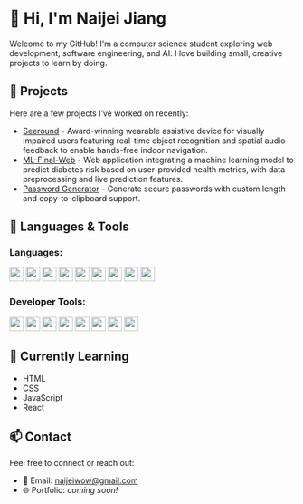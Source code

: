 # 👋 Hi, I'm Naijei Jiang

Welcome to my GitHub! I'm a computer science student exploring web development, software engineering, and AI. I love building small, creative projects to learn by doing.

## 🔭 Projects

Here are a few projects I’ve worked on recently:

- [Seeround](https://github.com/Naijei1/Seeround) - Award-winning wearable assistive device for visually impaired users featuring real-time object recognition and spatial audio feedback to enable hands-free indoor navigation.
- [ML-Final-Web](https://github.com/Naijei1/ML-Final-Web) - Web application integrating a machine learning model to predict diabetes risk based on user-provided health metrics, with data preprocessing and live prediction features.
- [Password Generator](https://github.com/Naijei1/PasswordGen-Web) - Generate secure passwords with custom length and copy-to-clipboard support.

## 🧰 Languages & Tools

### Languages:

<p align="left">
  <a href="https://developer.mozilla.org/en-US/docs/Web/HTML" target="_blank" style="text-decoration: none;">
    <img src="https://img.shields.io/badge/HTML-%23E34F26.svg?logo=html5&logoColor=white" height="25px"/>
  </a>
  <a href="https://developer.mozilla.org/en-US/docs/Web/CSS" target="_blank" style="text-decoration: none;">
    <img src="https://img.shields.io/badge/CSS-1572B6?logo=css3&logoColor=fff" height="25px"/>
  </a>
  <a href="https://developer.mozilla.org/en-US/docs/Web/JavaScript" target="_blank" style="text-decoration: none;">
    <img src="https://img.shields.io/badge/JavaScript-F7DF1E?logo=javascript&logoColor=000" height="25px"/>
  </a>
  <a href="https://react.dev" target="_blank" style="text-decoration: none;">
    <img src="https://img.shields.io/badge/React-%2320232a.svg?logo=react&logoColor=%2361DAFB" height="25px"/>
  </a>
  <a href="https://www.java.com/" target="_blank" style="text-decoration: none;">
    <img src="https://img.shields.io/badge/Java-%23ED8B00.svg?logo=openjdk&logoColor=white" height="25px"/>
  </a>
  <a href="https://www.python.org" target="_blank" style="text-decoration: none;">
    <img src="https://img.shields.io/badge/Python-3776AB?logo=python&logoColor=fff" height="25px"/>
  </a>
  <a href="https://ocaml.org" target="_blank" style="text-decoration: none;">
    <img src="https://img.shields.io/badge/OCaml-EC6813?logo=ocaml&logoColor=fff" height="25px"/>
  </a>
  <a href="https://dotnet.microsoft.com/en-us/languages/csharp" target="_blank" style="text-decoration: none;">
    <img src="https://custom-icon-badges.demolab.com/badge/C%23-%23239120.svg?logo=cshrp&logoColor=white" height="25px"/>
  </a>
  <a href="https://www.mongodb.com" target="_blank" style="text-decoration: none;">
    <img src="https://img.shields.io/badge/MongoDB-%234ea94b.svg?logo=mongodb&logoColor=white" height="25px"/>
  </a>
</p>

### Developer Tools:

<p align="left">
  <a href="https://numpy.org" target="_blank" style="text-decoration: none;">
    <img src="https://img.shields.io/badge/NumPy-4DABCF?logo=numpy&logoColor=fff" height="25px"/>
  </a>
  <a href="https://pandas.pydata.org" target="_blank" style="text-decoration: none;">
    <img src="https://img.shields.io/badge/Pandas-150458?logo=pandas&logoColor=fff" height="25px"/>
  </a>
  <a href="https://code.visualstudio.com/" target="_blank" style="text-decoration: none;">
    <img src="https://custom-icon-badges.demolab.com/badge/Visual%20Studio-5C2D91.svg?&logo=visual-studio&logoColor=white" height="25px"/>
  </a>
  <a href="https://www.jetbrains.com/idea/" target="_blank" style="text-decoration: none;">
    <img src="https://img.shields.io/badge/IntelliJIDEA-000000.svg?logo=intellij-idea&logoColor=white" height="25px"/>
  </a>
  <a href="https://git-scm.com" target="_blank" style="text-decoration: none;">
    <img src="https://img.shields.io/badge/Git-F05032?logo=git&logoColor=fff" height="25px"/>
  </a>
  <a href="https://github.com/" target="_blank" style="text-decoration: none;">
    <img src="https://img.shields.io/badge/GitHub-%23121011.svg?logo=github&logoColor=white" height="25px"/>
  </a>
  <a href="https://vercel.com/" target="_blank" style="text-decoration: none;">
    <img src="https://img.shields.io/badge/Vercel-%23000000.svg?logo=vercel&logoColor=white" height="25px"/>
  </a>
  <a href="https://pages.github.com" target="_blank" style="text-decoration: none;">
    <img src="https://img.shields.io/badge/GitHub%20Pages-121013?logo=github&logoColor=white" height="25px"/>
  </a>
</p>




## 🌱 Currently Learning

- HTML
- CSS
- JavaScript
- React

## 📫 Contact

Feel free to connect or reach out:

- 📧 Email: [naijeiwow@gmail.com](mailto:naijeiwow@gmail.com)
- 🌐 Portfolio: *coming soon!*
